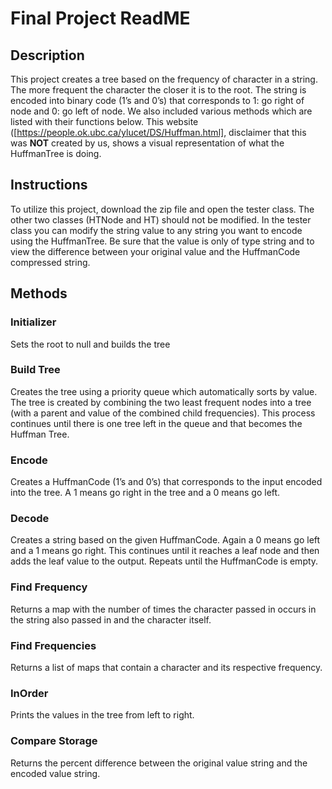 # Final Project ReadME
## Description
This project creates a tree based on the frequency of character in a string. The more frequent the character the closer it is to the root. The string is encoded into binary code (1’s and 0’s) that corresponds to 1: go right of node and 0: go left of node. We also included various methods which are listed with their functions below. This website ([https://people.ok.ubc.ca/ylucet/DS/Huffman.html], disclaimer that this was **NOT** created by us, shows a visual representation of what the HuffmanTree is doing. 

## Instructions
To utilize this project, download the zip file and open the tester class. The other two classes (HTNode and HT) should not be modified. In the tester class you can modify the string value to any string you want to encode using the HuffmanTree. Be sure that the value is only of type string and to view the difference between your original value and the HuffmanCode compressed string. 

## Methods
### Initializer
Sets the root to null and builds the tree

### Build Tree
Creates the tree using a priority queue which automatically sorts by value. The tree is created by combining the two least frequent nodes into a tree (with a parent and value of the combined child frequencies). This process continues until there is one tree left in the queue and that becomes the Huffman Tree. 

### Encode 
Creates a HuffmanCode (1’s and 0’s) that corresponds to the input encoded into the tree. A 1 means go right in the tree and a 0 means go left. 

### Decode
Creates a string based on the given HuffmanCode. Again a 0 means go left and a 1 means go right. This continues until it reaches a leaf node and then adds the leaf value to the output. Repeats until the HuffmanCode is empty.

### Find Frequency
Returns a map with the number of times the character passed in occurs in the string also passed in and the character itself. 

### Find Frequencies
Returns a list of maps that contain a character and its respective frequency. 

### InOrder
Prints the values in the tree from left to right. 

### Compare Storage
Returns the percent difference between the original value string and the encoded value string. 
